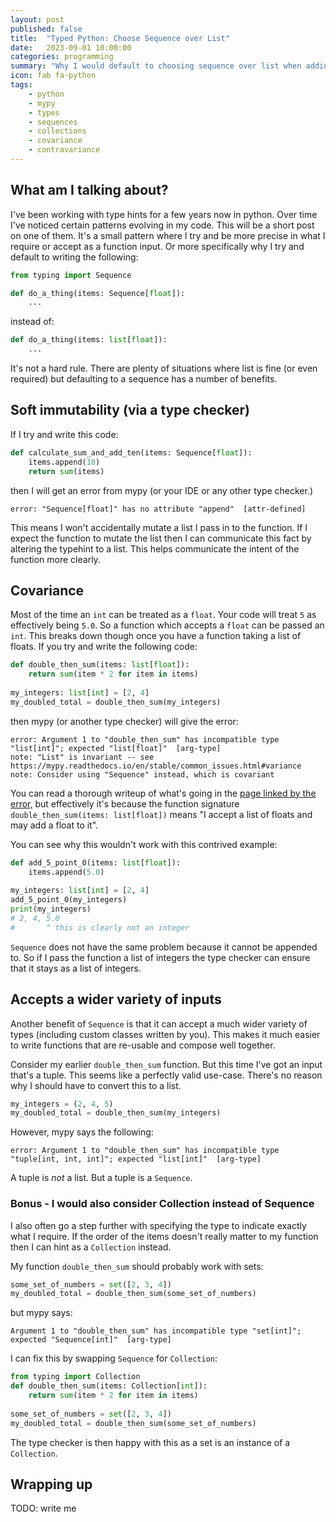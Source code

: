 ```yaml
---
layout: post
published: false
title:  "Typed Python: Choose Sequence over List"
date:   2023-09-01 10:00:00
categories: programming
summary: "Why I would default to choosing sequence over list when adding types to a function"
icon: fab fa-python
tags:
    - python
    - mypy
    - types
    - sequences
    - collections
    - covariance
    - contravariance
---
```


## What am I talking about?
I've been working with type hints for a few years now in python. Over time I've noticed certain patterns evolving in my
code. This will be a short post on one of them. It's a small pattern where I try and be more precise in what I
require or accept as a function input. Or more specifically why I try and default to writing the following:

```python
from typing import Sequence

def do_a_thing(items: Sequence[float]):
    ...
```

instead of:

```python
def do_a_thing(items: list[float]):
    ...
```

It's not a hard rule. There are plenty of situations where list is fine (or even required) but 
defaulting to a sequence has a number of benefits. 

## Soft immutability (via a type checker)

If I try and write this code:

```python
def calculate_sum_and_add_ten(items: Sequence[float]):
    items.append(10)
    return sum(items)
```

then I will get an error from mypy (or your IDE or any other type checker.)

```
error: "Sequence[float]" has no attribute "append"  [attr-defined]
```

This means I won't accidentally mutate a list I pass in to the function. If I expect the function to mutate
the list then I can communicate this fact by altering the typehint to a list. This helps communicate the intent
of the function more clearly.

## Covariance

Most of the time an `int` can be treated as a `float`. Your code will treat `5` as effectively being `5.0`. So a
function which accepts a `float` can be passed an `int`. This breaks down though once you have a function taking a 
list of floats. If you try and write the following code:

```python
def double_then_sum(items: list[float]):
    return sum(item * 2 for item in items)
    
my_integers: list[int] = [2, 4]
my_doubled_total = double_then_sum(my_integers)
```

then mypy (or another type checker) will give the error:

```
error: Argument 1 to "double_then_sum" has incompatible type "list[int]"; expected "list[float]"  [arg-type]
note: "List" is invariant -- see https://mypy.readthedocs.io/en/stable/common_issues.html#variance
note: Consider using "Sequence" instead, which is covariant
```

You can read a thorough writeup of what's going in the [page linked by the error,](https://mypy.readthedocs.io/en/stable/common_issues.html#variance) 
but effectively it's because the function signature `double_then_sum(items: list[float])` means "I accept a list of floats and may add a float to it".

You can see why this wouldn't work with this contrived example:

```python
def add_5_point_0(items: list[float]):
    items.append(5.0)
    
my_integers: list[int] = [2, 4]
add_5_point_0(my_integers)
print(my_integers)
# 2, 4, 5.0
#       ^ this is clearly not an integer
```

`Sequence` does not have the same problem because it cannot be appended to. So if I pass the function a list of integers 
the type checker can ensure that it stays as a list of integers.


## Accepts a wider variety of inputs
Another benefit of `Sequence` is that it can accept a much wider variety of types (including custom classes written by you).
This makes it much easier to write functions that are re-usable and compose well together.

Consider my earlier `double_then_sum` function. But this time I've got an input that's a tuple. This seems like a 
perfectly valid use-case. There's no reason why I should have to convert this to a list.

```python
my_integers = (2, 4, 5)
my_doubled_total = double_then_sum(my_integers)
```

However, mypy says the following:

```
error: Argument 1 to "double_then_sum" has incompatible type "tuple[int, int, int]"; expected "list[int]"  [arg-type]
```

A tuple is *not* a list. But a tuple is a `Sequence`.

### Bonus - I would also consider Collection instead of Sequence

I also often go a step further with specifying the type to indicate exactly what I require. If the order of the items 
doesn't really matter to my function then I can hint as a `Collection` instead. 

My function `double_then_sum` should probably work with sets:

```python
some_set_of_numbers = set([2, 3, 4])
my_doubled_total = double_then_sum(some_set_of_numbers)
```

but mypy says: 

```
Argument 1 to "double_then_sum" has incompatible type "set[int]"; expected "Sequence[int]"  [arg-type]
```

I can fix this by swapping `Sequence` for `Collection`:

```python
from typing import Collection
def double_then_sum(items: Collection[int]):
    return sum(item * 2 for item in items)
    
some_set_of_numbers = set([2, 3, 4])
my_doubled_total = double_then_sum(some_set_of_numbers)
```

The type checker is then happy with this as a set is an instance of a `Collection`.

## Wrapping up

TODO: write me
